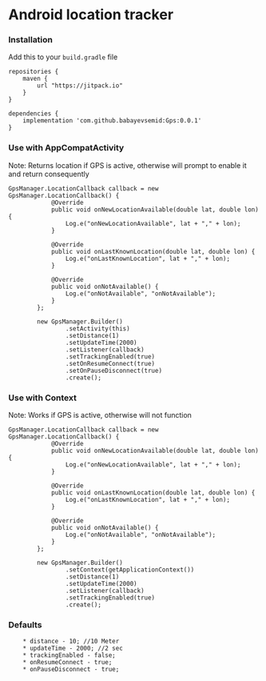 # Android location tracker

### Installation

Add this to your ```build.gradle``` file

```
repositories {
    maven {
        url "https://jitpack.io"
    }
}

dependencies {
    implementation 'com.github.babayevsemid:Gps:0.0.1'
}
```

### Use with AppCompatActivity

Note: Returns location if GPS is active, otherwise will prompt to enable it and return consequently

```
GpsManager.LocationCallback callback = new GpsManager.LocationCallback() {
            @Override
            public void onNewLocationAvailable(double lat, double lon) {
                Log.e("onNewLocationAvailable", lat + "," + lon);
            }

            @Override
            public void onLastKnownLocation(double lat, double lon) {
                Log.e("onLastKnownLocation", lat + "," + lon);
            }

            @Override
            public void onNotAvailable() {
                Log.e("onNotAvailable", "onNotAvailable");
            }
        };

        new GpsManager.Builder()
                .setActivity(this)
                .setDistance(1)
                .setUpdateTime(2000)
                .setListener(callback)
                .setTrackingEnabled(true)
                .setOnResumeConnect(true)
                .setOnPauseDisconnect(true)
                .create();
```

### Use with Context

Note: Works if GPS is active, otherwise will not function

```
GpsManager.LocationCallback callback = new GpsManager.LocationCallback() {
            @Override
            public void onNewLocationAvailable(double lat, double lon) {
                Log.e("onNewLocationAvailable", lat + "," + lon);
            }

            @Override
            public void onLastKnownLocation(double lat, double lon) {
                Log.e("onLastKnownLocation", lat + "," + lon);
            }

            @Override
            public void onNotAvailable() {
                Log.e("onNotAvailable", "onNotAvailable");
            }
        };

        new GpsManager.Builder()
                .setContext(getApplicationContext())
                .setDistance(1)
                .setUpdateTime(2000) 
                .setListener(callback) 
                .setTrackingEnabled(true)
                .create();
```

### Defaults
        * distance - 10; //10 Meter
        * updateTime - 2000; //2 sec
        * trackingEnabled - false;
        * onResumeConnect - true;
        * onPauseDisconnect - true;


